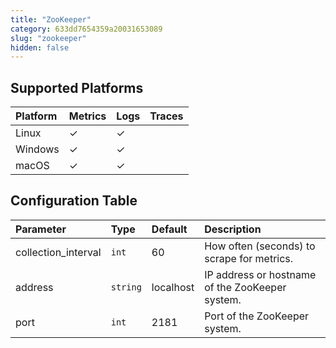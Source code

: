 ```yaml
---
title: "ZooKeeper"
category: 633dd7654359a20031653089
slug: "zookeeper"
hidden: false
---
```

## Supported Platforms

| Platform | Metrics | Logs | Traces |
| :------- | :------ | :--- | :----- |
| Linux    | ✓       | ✓    |        |
| Windows  | ✓       | ✓    |        |
| macOS    | ✓       | ✓    |        |

## Configuration Table

| Parameter           | Type     | Default   | Description                                     |
| :------------------ | :------- | :-------- | :---------------------------------------------- |
| collection_interval | `int`    | 60        | How often (seconds) to scrape for metrics.      |
| address             | `string` | localhost | IP address or hostname of the ZooKeeper system. |
| port                | `int`    | 2181      | Port of the ZooKeeper system.                   |